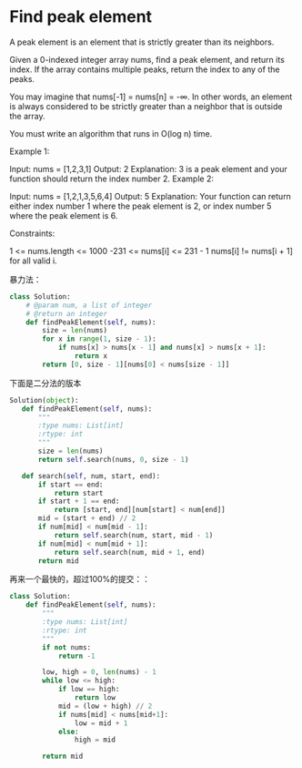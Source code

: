 # Find peak element

A peak element is an element that is strictly greater than its neighbors.

Given a 0-indexed integer array nums, find a peak element, and return its index. If the array contains multiple peaks, return the index to any of the peaks.

You may imagine that nums[-1] = nums[n] = -∞. In other words, an element is always considered to be strictly greater than a neighbor that is outside the array.

You must write an algorithm that runs in O(log n) time.

Example 1:

Input: nums = [1,2,3,1]
Output: 2
Explanation: 3 is a peak element and your function should return the index number 2.
Example 2:

Input: nums = [1,2,1,3,5,6,4]
Output: 5
Explanation: Your function can return either index number 1 where the peak element is 2, or index number 5 where the peak element is 6.

Constraints:

1 <= nums.length <= 1000
-231 <= nums[i] <= 231 - 1
nums[i] != nums[i + 1] for all valid i.

暴力法：

```python
class Solution:
    # @param num, a list of integer
    # @return an integer
    def findPeakElement(self, nums):
        size = len(nums)
        for x in range(1, size - 1):
            if nums[x] > nums[x - 1] and nums[x] > nums[x + 1]:
                return x
        return [0, size - 1][nums[0] < nums[size - 1]]
```

下面是二分法的版本

```python
Solution(object):
   def findPeakElement(self, nums):
       """
       :type nums: List[int]
       :rtype: int
       """
       size = len(nums)
       return self.search(nums, 0, size - 1)

   def search(self, num, start, end):
       if start == end:
           return start
       if start + 1 == end:
           return [start, end][num[start] < num[end]]
       mid = (start + end) // 2
       if num[mid] < num[mid - 1]:
           return self.search(num, start, mid - 1)
       if num[mid] < num[mid + 1]:
           return self.search(num, mid + 1, end)
       return mid
```

再来一个最快的，超过100%的提交：：

```python
class Solution:
    def findPeakElement(self, nums):
        """
        :type nums: List[int]
        :rtype: int
        """
        if not nums:
            return -1

        low, high = 0, len(nums) - 1
        while low <= high:
            if low == high:
                return low
            mid = (low + high) // 2
            if nums[mid] < nums[mid+1]:
                low = mid + 1
            else:
                high = mid

        return mid
```

